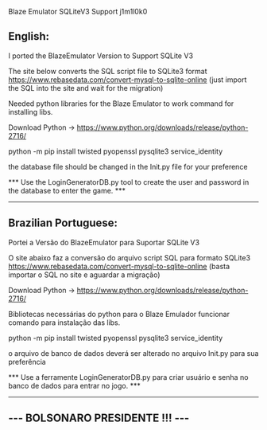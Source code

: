 Blaze Emulator SQLiteV3 Support 
j1m1l0k0

English:
---------------------
I ported the BlazeEmulator Version to Support SQLite V3

The site below converts the SQL script file to SQLite3 format
https://www.rebasedata.com/convert-mysql-to-sqlite-online (just import the SQL into the site and wait for the migration)

Needed python libraries for the Blaze Emulator to work
command for installing libs.

Download Python -> https://www.python.org/downloads/release/python-2716/

python -m pip install twisted pyopenssl pysqlite3 service_identity

the database file should be changed in the Init.py file for your preference

*** Use the LoginGeneratorDB.py tool to create the user and password in the database to enter the game. ***

------------------------------------------------------------------------------------------------------------------------------

Brazilian Portuguese:
----------------------
Portei a Versão do BlazeEmulator para Suportar SQLite V3

O site abaixo faz a conversão do arquivo script SQL para formato SQLite3
https://www.rebasedata.com/convert-mysql-to-sqlite-online (basta importar o SQL no site e aguardar a migração)

Download Python -> https://www.python.org/downloads/release/python-2716/

Bibliotecas necessárias do python para o Blaze Emulador funcionar
comando para instalação das libs.

python -m pip install twisted pyopenssl pysqlite3 service_identity

o arquivo de banco de dados deverá ser alterado no arquivo Init.py para sua preferência

*** Use a ferramente LoginGeneratorDB.py para criar usuário e senha no banco de dados para entrar no jogo. ***

--------------------------------
--- BOLSONARO PRESIDENTE !!! ---
--------------------------------
